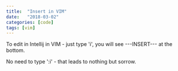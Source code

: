 ```yaml
---
title:  "Insert in VIM"
date:   "2018-03-02"
categories: [code]
tags: [vim]
---
```


To edit in Intellij in VIM -  just type 'i', you will see ---INSERT--- at the bottom.

No need to type ':i' - that leads to nothing but sorrow. 
